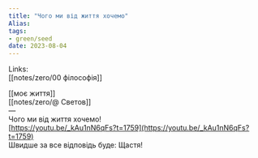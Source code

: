 ```yaml
---
title: "Чого ми від життя хочемо"
Alias: 
tags:
- green/seed
date: 2023-08-04
---
```

Links:  
[[notes/zero/00 філософія]]

[[моє життя]]  
[[notes/zero/@ Светов]]  
—  
Чого ми від життя хочемо!  
[https://youtu.be/_kAu1nN6qFs?t=1759](https://youtu.be/_kAu1nN6qFs?t=1759)  
Швидше за все відповідь буде: Щастя!